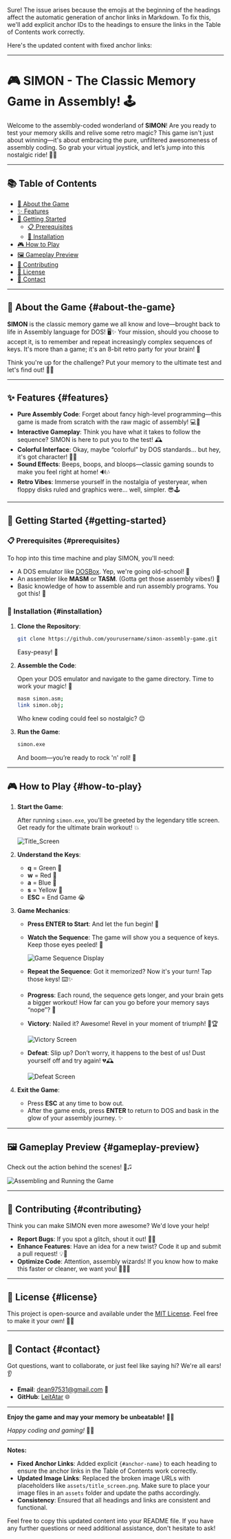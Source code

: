 Sure! The issue arises because the emojis at the beginning of the headings affect the automatic generation of anchor links in Markdown. To fix this, we'll add explicit anchor IDs to the headings to ensure the links in the Table of Contents work correctly.

Here's the updated content with fixed anchor links:

---

# 🎮 SIMON - The Classic Memory Game in Assembly! 🕹️

Welcome to the assembly-coded wonderland of **SIMON**! Are you ready to test your memory skills and relive some retro magic? This game isn't just about winning—it's about embracing the pure, unfiltered awesomeness of assembly coding. So grab your virtual joystick, and let’s jump into this nostalgic ride! 🚀✨

---

## 📚 Table of Contents

- [🌟 About the Game](#about-the-game)
- [✨ Features](#features)
- [🔧 Getting Started](#getting-started)
  - [📋 Prerequisites](#prerequisites)
  - [💾 Installation](#installation)
- [🎮 How to Play](#how-to-play)
- [🖼️ Gameplay Preview](#gameplay-preview)
- [🤔 Contributing](#contributing)
- [💄 License](#license)
- [📨 Contact](#contact)

---

## 🌟 About the Game {#about-the-game}

**SIMON** is the classic memory game we all know and love—brought back to life in Assembly language for DOS! 🖥️✨ Your mission, should you choose to accept it, is to remember and repeat increasingly complex sequences of keys. It's more than a game; it's an 8-bit retro party for your brain! 🎉

Think you're up for the challenge? Put your memory to the ultimate test and let's find out! 🧠💪

---

## ✨ Features {#features}

- **Pure Assembly Code**: Forget about fancy high-level programming—this game is made from scratch with the raw magic of assembly! 💻🧤
- **Interactive Gameplay**: Think you have what it takes to follow the sequence? SIMON is here to put you to the test! 🕰️
- **Colorful Interface**: Okay, maybe “colorful” by DOS standards... but hey, it's got character! 🌈😉
- **Sound Effects**: Beeps, boops, and bloops—classic gaming sounds to make you feel right at home! 🔊🎶
- **Retro Vibes**: Immerse yourself in the nostalgia of yesteryear, when floppy disks ruled and graphics were... well, simpler. 😎🕹️

---

## 🔧 Getting Started {#getting-started}

### 📋 Prerequisites {#prerequisites}

To hop into this time machine and play SIMON, you'll need:

- A DOS emulator like [DOSBox](https://www.dosbox.com/). Yep, we're going old-school! 💾
- An assembler like **MASM** or **TASM**. (Gotta get those assembly vibes!) 🔧
- Basic knowledge of how to assemble and run assembly programs. You got this! 💪

### 💾 Installation {#installation}

1. **Clone the Repository**:

   ```bash
   git clone https://github.com/yourusername/simon-assembly-game.git
   ```

   Easy-peasy! 🍋

2. **Assemble the Code**:

   Open your DOS emulator and navigate to the game directory. Time to work your magic! 🦉

   ```bash
   masm simon.asm;
   link simon.obj;
   ```

   Who knew coding could feel so nostalgic? 😌

3. **Run the Game**:

   ```bash
   simon.exe
   ```

   And boom—you’re ready to rock 'n' roll! 🎸

---

## 🎮 How to Play {#how-to-play}

1. **Start the Game**:

   After running `simon.exe`, you'll be greeted by the legendary title screen. Get ready for the ultimate brain workout! 💥

   ![Title_Screen](assets/title_screen.png)

2. **Understand the Keys**:

   - **q** = Green 🌿
   - **w** = Red 🔴
   - **a** = Blue 🔵
   - **s** = Yellow 🌼
   - **ESC** = End Game 😭

3. **Game Mechanics**:

   - **Press ENTER to Start**: And let the fun begin! 🚀
   - **Watch the Sequence**: The game will show you a sequence of keys. Keep those eyes peeled! 👀

     ![Game Sequence Display](assets/game_sequence.png)

   - **Repeat the Sequence**: Got it memorized? Now it's your turn! Tap those keys! ⌨️✨
   - **Progress**: Each round, the sequence gets longer, and your brain gets a bigger workout! How far can you go before your memory says “nope”? 🤯
   - **Victory**: Nailed it? Awesome! Revel in your moment of triumph! 🎉🏆

     ![Victory Screen](assets/victory_screen.png)

   - **Defeat**: Slip up? Don’t worry, it happens to the best of us! Dust yourself off and try again! 💔🕰️

     ![Defeat Screen](assets/defeat_screen.png)

4. **Exit the Game**:

   - Press **ESC** at any time to bow out.
   - After the game ends, press **ENTER** to return to DOS and bask in the glow of your assembly journey. ✨

---

## 🖼️ Gameplay Preview {#gameplay-preview}

Check out the action behind the scenes! 👀🎜

![Assembling and Running the Game](assets/gameplay_preview.png)

---

## 🤔 Contributing {#contributing}

Think you can make SIMON even more awesome? We'd love your help!

- **Report Bugs**: If you spot a glitch, shout it out! 🐛📢
- **Enhance Features**: Have an idea for a new twist? Code it up and submit a pull request! 💡🚀
- **Optimize Code**: Attention, assembly wizards! If you know how to make this faster or cleaner, we want you! 🧝‍♀️✨

---

## 💄 License {#license}

This project is open-source and available under the [MIT License](LICENSE). Feel free to make it your own! 📝💖

---

## 📨 Contact {#contact}

Got questions, want to collaborate, or just feel like saying hi? We're all ears! 👂

- **Email**: dean97531@gmail.com 📧
- **GitHub**: [LeitAtar](https://github.com/LeitAtar) 🌐

---

**Enjoy the game and may your memory be unbeatable!** 🧠🎉

*Happy coding and gaming!* 👾💙

---

**Notes:**

- **Fixed Anchor Links**: Added explicit `{#anchor-name}` to each heading to ensure the anchor links in the Table of Contents work correctly.
- **Updated Image Links**: Replaced the broken image URLs with placeholders like `assets/title_screen.png`. Make sure to place your image files in an `assets` folder and update the paths accordingly.
- **Consistency**: Ensured that all headings and links are consistent and functional.

Feel free to copy this updated content into your README file. If you have any further questions or need additional assistance, don't hesitate to ask!
